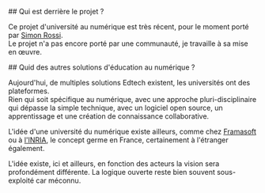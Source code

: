 ## Qui est derrière le projet ?

Ce projet d'université au numérique est très récent, pour le moment porté par [Simon
Rossi](https://www.linkedin.com/in/simon-rossi-791692118/detail/recent-activity/).  
Le projet n'a pas encore porté par une communauté, je travaille à sa mise
en œuvre.

## Quid des autres solutions d'éducation au numérique ?

Aujourd'hui, de multiples solutions Edtech existent, les universités ont des plateformes.  
Rien qui soit spécifique au numérique, avec une approche pluri-disciplinaire qui dépasse la simple technique, avec un
logiciel open source, un apprentissage et une création de connaissance collaborative.

L'idée d'une université du numérique existe ailleurs, comme chez
[Framasoft](https://framacolibri.org/t/upload-luniversite-populaire-du-libre-ouverte-accessible-et-decentralisee/10314)
ou à [l'INRIA](https://www.inria.fr/fr/transformation-numerique-education-recommandations-inria), le concept germe en France, certainement à l'étranger également.

L'idée existe, ici et ailleurs, en fonction des acteurs la vision sera profondément différente. La logique ouverte
reste bien souvent sous-exploité car méconnu.
